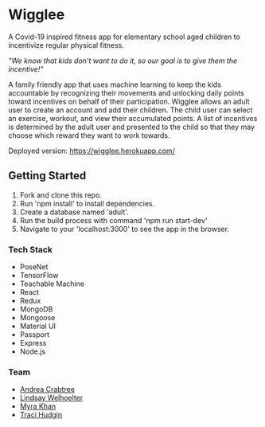 
# Wigglee

A Covid-19 inspired fitness app for elementary school aged children to incentivize regular physical fitness.

_"We know that kids don't want to do it, so our goal is to give them the incentive!"_

A family friendly app that uses machine learning to keep the kids accountable by recognizing their movements and unlocking daily points toward incentives on behalf of their participation.
Wigglee allows an adult user to create an account and add their children. The child user can select an exercise, workout, and view their accumulated points. A list of incentives is determined by the adult user and presented to the child so that they may choose which reward they want to work towards. 

Deployed version: https://wigglee.herokuapp.com/

## Getting Started
1. Fork and clone this repo.
2. Run 'npm install' to install dependencies.
3. Create a database named 'adult'.
4. Run the build process with command 'npm run start-dev'
5. Navigate to your 'localhost:3000' to see the app in the browser.

### Tech Stack

- PoseNet
- TensorFlow
- Teachable Machine
- React
- Redux
- MongoDB
- Mongoose
- Material UI
- Passport
- Express
- Node.js

### Team

- [Andrea Crabtree](https://www.linkedin.com/in/andreacrabtree/) 
- [Lindsay Welhoelter](https://www.linkedin.com/in/lindsay-welhoelter/)
- [Myra Khan](https://www.linkedin.com/in/myra-khan-03/)
- [Traci Hudgin](https://www.linkedin.com/in/traciamanda/)
